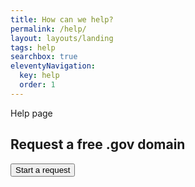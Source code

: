 ```yaml
---
title: How can we help?
permalink: /help/
layout: layouts/landing
tags: help
searchbox: true
eleventyNavigation:
  key: help
  order: 1
---
```

Help page

## Request a free .gov domain 

<button class="usa-button">Start a request </button>



